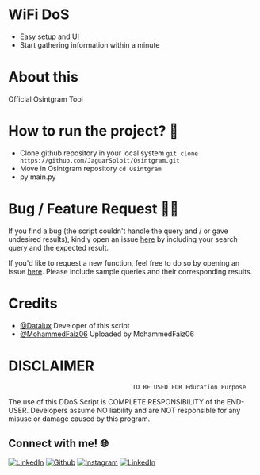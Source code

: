 # WiFi DoS
 - Easy setup and UI
 - Start gathering information within a minute
 

# About this
<p>Official Osintgram Tool</p>


# How to run the project? :thinking:
 - Clone github repository in your local system  `git clone https://github.com/JaguarSploit/Osintgram.git`
 - Move in Osintgram repository  `cd Osintgram`
 - py main.py


# Bug / Feature Request :man_technologist:
If you find a bug (the script couldn't handle the query and / or gave undesired results), kindly open an issue [here](https://github.com/JaguarSploit/Osintgram/issues/new) by including your search query and the expected result.

If you'd like to request a new function, feel free to do so by opening an issue [here](https://github.com/JaguarSploit/Osintgram/issues/new). Please include sample queries and their corresponding results.


# Credits
* [@Datalux](https://github.com/Datalux)
   Developer of this script
* [@MohammedFaiz06](https://github.com/MohammedFaiz06)
   Uploaded by MohammedFaiz06


# DISCLAIMER
                                       TO BE USED FOR Education Purpose

The use of this DDoS Script is COMPLETE RESPONSIBILITY of the END-USER. Developers assume NO liability and are NOT responsible for any misuse or damage caused by this program. 


## Connect with me! 🌐

[<img target="_blank" src="https://img.icons8.com/bubbles/100/000000/linkedin.png" title="LinkedIn">](https://www.linkedin.com/in/mohammed-ahmed-faiz-b15b771a2/)       [<img target="_blank" src="https://img.icons8.com/bubbles/100/000000/github.png" title="Github">](https://github.com/MohammedFaiz06)     [<img target="_blank" src="https://img.icons8.com/bubbles/100/000000/instagram-new.png" title="Instagram">](https://instagram.com/mohammed_ahmedfaiz7) [<img target="_blank" src="https://img.icons8.com/bubbles/100/000000/twitter.png" title="LinkedIn">](https://twitter.com/MohammedFaiz06)


